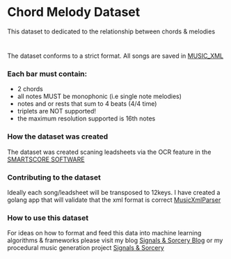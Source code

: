 # Chord Melody Dataset
This dataset to dedicated to the relationship between chords &amp; melodies

# 
The dataset conforms to a strict format.  All songs are saved in [MUSIC_XML](http://www.musicxml.com/for-developers/)

### Each bar must contain:
* 2 chords
* all notes MUST be monophonic (i.e single note melodies)
* notes and or rests that sum to 4 beats (4/4 time)
* triplets are NOT supported!
* the maximum resolution supported is 16th notes

### How the dataset was created
The dataset was created scaning leadsheets via the OCR feature in the [SMARTSCORE SOFTWARE](http://www.musitek.com/smartscore-pro.html)

### Contributing to the dataset
Ideally each song/leadsheet will be transposed to 12keys. I have created a golang app that will validate that the xml format is correct [MusicXmlParser](https://github.com/shiehn/MusicXmlGoParser)

### How to use this dataset
For ideas on how to format and feed this data into machine learning algorithms & frameworks please visit my blog [Signals & Sorcery Blog](https://medium.com/@stevehiehn) or my procedural music generation project [Signals & Sorcery](http://signalsandsorcery.com/)
